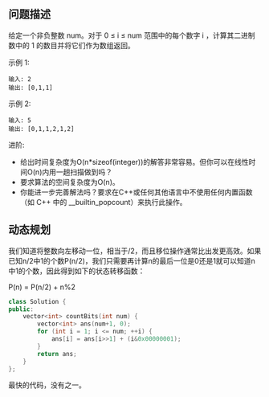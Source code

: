 ## 问题描述

给定一个非负整数 num。对于 0 ≤ i ≤ num 范围中的每个数字 i ，计算其二进制数中的 1 的数目并将它们作为数组返回。

示例 1:
```
输入: 2
输出: [0,1,1]
```
示例 2:
```
输入: 5
输出: [0,1,1,2,1,2]
```
进阶:

- 给出时间复杂度为O(n*sizeof(integer))的解答非常容易。但你可以在线性时间O(n)内用一趟扫描做到吗？
- 要求算法的空间复杂度为O(n)。
- 你能进一步完善解法吗？要求在C++或任何其他语言中不使用任何内置函数（如 C++ 中的 __builtin_popcount）来执行此操作。

## 动态规划

我们知道将整数向左移动一位，相当于/2，而且移位操作通常比出发更高效。如果已知n/2中1的个数P(n/2)，我们只需要再计算n的最后一位是0还是1就可以知道n中1的个数，因此得到如下的状态转移函数：

P(n) = P(n/2) + n%2

```cpp
class Solution {
public:
    vector<int> countBits(int num) {
        vector<int> ans(num+1, 0);
        for (int i = 1; i <= num; ++i) {
            ans[i] = ans[i>>1] + (i&0x00000001);
        }
        return ans;
    }
};
```

最快的代码，没有之一。